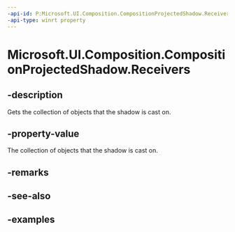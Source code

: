 ```yaml
---
-api-id: P:Microsoft.UI.Composition.CompositionProjectedShadow.Receivers
-api-type: winrt property
---
```


<!-- Property syntax.
public CompositionProjectedShadowReceiverUnorderedCollection Receivers { get; }
-->

# Microsoft.UI.Composition.CompositionProjectedShadow.Receivers

## -description

Gets the collection of objects that the shadow is cast on.

## -property-value

The collection of objects that the shadow is cast on.

## -remarks

## -see-also

## -examples

